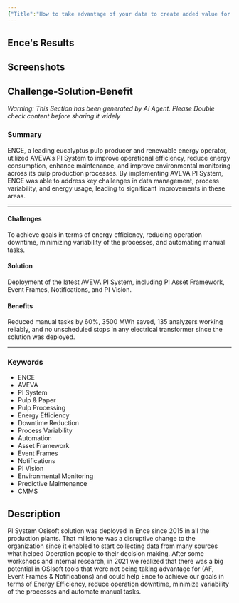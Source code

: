 ```yaml
---
{"Title":"How to take advantage of your data to create added value for the business - Ence","Year":2022,"Industry":"Pulp & Paper","URL":"https://resources.osisoft.com/presentations/how-to-take-advantage-of-your-data-to-create-added-value-for-the-business---ence/","PDF":"https://cdn.osisoft.com/osi/presentations/2022-AVEVA-Amsterdam/UC22EU-D2PI070-ENCE-Gutierrez-Operational-Transformation.pdf","Company":"Ence","Keywords":["Biomass"],"dg-publish":true,"permalink":"/aveva/customer-stories/2022/2022-ence-how-to-take-advantage-of-your-data-to-create-added-value-for-the-business-ence/","dgPassFrontmatter":true}
---
```


## Ence's Results

## Screenshots

## Challenge-Solution-Benefit
*Warning: This Section has been generated by AI Agent. Please Double check content before sharing it widely*

### Summary
ENCE, a leading eucalyptus pulp producer and renewable energy operator, utilized AVEVA's PI System to improve operational efficiency, reduce energy consumption, enhance maintenance, and improve environmental monitoring across its pulp production processes. By implementing AVEVA PI System, ENCE was able to address key challenges in data management, process variability, and energy usage, leading to significant improvements in these areas.

---
#### Challenges
To achieve goals in terms of energy efficiency, reducing operation downtime, minimizing variability of the processes, and automating manual tasks.

#### Solution
Deployment of the latest AVEVA PI System, including PI Asset Framework, Event Frames, Notifications, and PI Vision.

#### Benefits
Reduced manual tasks by 60%, 3500 MWh saved, 135 analyzers working reliably, and no unscheduled stops in any electrical transformer since the solution was deployed.

---
### Keywords
- ENCE
- AVEVA
- PI System
- Pulp & Paper
- Pulp Processing
- Energy Efficiency
- Downtime Reduction
- Process Variability
- Automation
- Asset Framework
- Event Frames
- Notifications
- PI Vision
- Environmental Monitoring
- Predictive Maintenance
- CMMS

## Description
PI System Osisoft solution was deployed in Ence since 2015 in all the production plants. That millstone was a disruptive change to the organization since it enabled to start collecting data from many sources what helped Operation people to their decision making. After some workshops and internal research, in 2021 we realized that there was a big potential in OSIsoft tools that were not being taking advantage for (AF, Event Frames & Notifications) and could help Ence to achieve our goals in terms of Energy Efficiency, reduce operation downtime, minimize variability of the processes and automate manual tasks.

